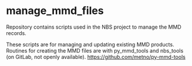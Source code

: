 # manage_mmd_files

Repository contains scripts used in the NBS project to manage the MMD records.

These scripts are for managing and updating existing MMD products. Routines for creating the MMD files are with py_mmd_tools and nbs_tools (on GitLab, not openly available).
https://github.com/metno/py-mmd-tools

